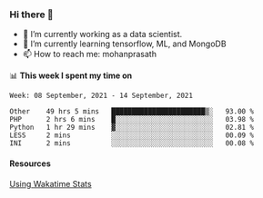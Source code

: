 ### Hi there 👋

- 🔭 I’m currently working as a data scientist.
- 🌱 I’m currently learning tensorflow, ML, and MongoDB
- 📫 How to reach me: mohanprasath

📊 **This week I spent my time on**
<!--START_SECTION:waka-->
```text
Week: 08 September, 2021 - 14 September, 2021

Other    49 hrs 5 mins   ███████████████████████▒░   93.00 % 
PHP      2 hrs 6 mins    █░░░░░░░░░░░░░░░░░░░░░░░░   03.98 % 
Python   1 hr 29 mins    ▓░░░░░░░░░░░░░░░░░░░░░░░░   02.81 % 
LESS     2 mins          ░░░░░░░░░░░░░░░░░░░░░░░░░   00.09 % 
INI      2 mins          ░░░░░░░░░░░░░░░░░░░░░░░░░   00.08 % 
```
<!--END_SECTION:waka-->

#### Resources
[Using Wakatime Stats](https://github.com/marketplace/actions/waka-readme)
